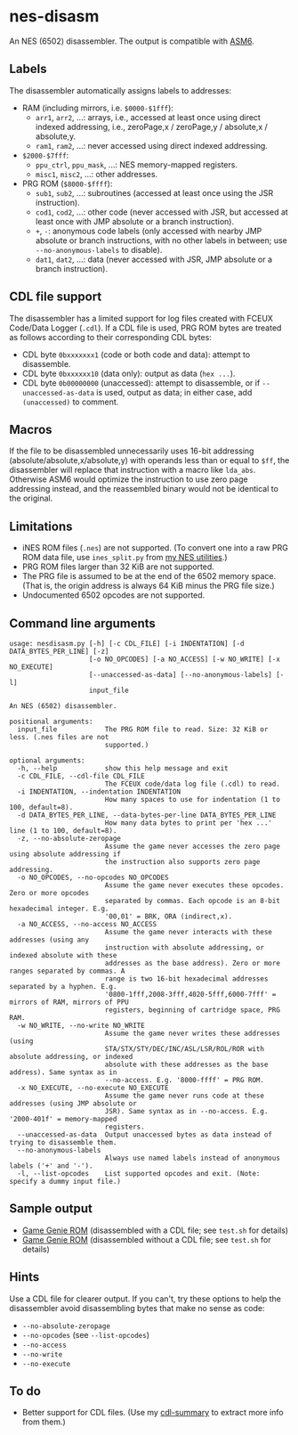 # nes-disasm
An NES (6502) disassembler. The output is compatible with [ASM6](https://github.com/qalle2/asm6).

## Labels
The disassembler automatically assigns labels to addresses:
* RAM (including mirrors, i.e. `$0000-$1fff`):
  * `arr1`, `arr2`, ...: arrays, i.e., accessed at least once using direct indexed addressing, i.e., zeroPage,x / zeroPage,y / absolute,x / absolute,y.
  * `ram1`, `ram2`, ...: never accessed using direct indexed addressing.
* `$2000-$7fff`:
  * `ppu_ctrl`, `ppu_mask`, ...: NES memory-mapped registers.
  * `misc1`, `misc2`, ...: other addresses.
* PRG ROM (`$8000-$ffff`):
  * `sub1`, `sub2`, ...: subroutines (accessed at least once using the JSR instruction).
  * `cod1`, `cod2`, ...: other code (never accessed with JSR, but accessed at least once with JMP absolute or a branch instruction).
  * `+`, `-`: anonymous code labels (only accessed with nearby JMP absolute or branch instructions, with no other labels in between; use `--no-anonymous-labels` to disable).
  * `dat1`, `dat2`, ...: data (never accessed with JSR, JMP absolute or a branch instruction).

## CDL file support
The disassembler has a limited support for log files created with FCEUX Code/Data Logger (`.cdl`). If a CDL file is used, PRG ROM bytes are treated as follows according to their corresponding CDL bytes:
  * CDL byte `0bxxxxxxx1` (code or both code and data): attempt to disassemble.
  * CDL byte `0bxxxxxx10` (data only): output as data (`hex ...`).
  * CDL byte `0b00000000` (unaccessed): attempt to disassemble, or if `--unaccessed-as-data` is used, output as data; in either case, add `(unaccessed)` to comment.

## Macros
If the file to be disassembled unnecessarily uses 16-bit addressing (absolute/absolute,x/absolute,y) with operands less than or equal to `$ff`,
the disassembler will replace that instruction with a macro like `lda_abs`.
Otherwise ASM6 would optimize the instruction to use zero page addressing instead, and the reassembled binary would not be identical to the original.

## Limitations
* iNES ROM files (`.nes`) are not supported. (To convert one into a raw PRG ROM data file, use `ines_split.py` from [my NES utilities](https://github.com/qalle2/nes-util).)
* PRG ROM files larger than 32 KiB are not supported.
* The PRG file is assumed to be at the end of the 6502 memory space. (That is, the origin address is always 64 KiB minus the PRG file size.)
* Undocumented 6502 opcodes are not supported.

## Command line arguments
```
usage: nesdisasm.py [-h] [-c CDL_FILE] [-i INDENTATION] [-d DATA_BYTES_PER_LINE] [-z]
                    [-o NO_OPCODES] [-a NO_ACCESS] [-w NO_WRITE] [-x NO_EXECUTE]
                    [--unaccessed-as-data] [--no-anonymous-labels] [-l]
                    input_file

An NES (6502) disassembler.

positional arguments:
  input_file            The PRG ROM file to read. Size: 32 KiB or less. (.nes files are not
                        supported.)

optional arguments:
  -h, --help            show this help message and exit
  -c CDL_FILE, --cdl-file CDL_FILE
                        The FCEUX code/data log file (.cdl) to read.
  -i INDENTATION, --indentation INDENTATION
                        How many spaces to use for indentation (1 to 100, default=8).
  -d DATA_BYTES_PER_LINE, --data-bytes-per-line DATA_BYTES_PER_LINE
                        How many data bytes to print per 'hex ...' line (1 to 100, default=8).
  -z, --no-absolute-zeropage
                        Assume the game never accesses the zero page using absolute addressing if
                        the instruction also supports zero page addressing.
  -o NO_OPCODES, --no-opcodes NO_OPCODES
                        Assume the game never executes these opcodes. Zero or more opcodes
                        separated by commas. Each opcode is an 8-bit hexadecimal integer. E.g.
                        '00,01' = BRK, ORA (indirect,x).
  -a NO_ACCESS, --no-access NO_ACCESS
                        Assume the game never interacts with these addresses (using any
                        instruction with absolute addressing, or indexed absolute with these
                        addresses as the base address). Zero or more ranges separated by commas. A
                        range is two 16-bit hexadecimal addresses separated by a hyphen. E.g.
                        '0800-1fff,2008-3fff,4020-5fff,6000-7fff' = mirrors of RAM, mirrors of PPU
                        registers, beginning of cartridge space, PRG RAM.
  -w NO_WRITE, --no-write NO_WRITE
                        Assume the game never writes these addresses (using
                        STA/STX/STY/DEC/INC/ASL/LSR/ROL/ROR with absolute addressing, or indexed
                        absolute with these addresses as the base address). Same syntax as in
                        --no-access. E.g. '8000-ffff' = PRG ROM.
  -x NO_EXECUTE, --no-execute NO_EXECUTE
                        Assume the game never runs code at these addresses (using JMP absolute or
                        JSR). Same syntax as in --no-access. E.g. '2000-401f' = memory-mapped
                        registers.
  --unaccessed-as-data  Output unaccessed bytes as data instead of trying to disassemble them.
  --no-anonymous-labels
                        Always use named labels instead of anonymous labels ('+' and '-').
  -l, --list-opcodes    List supported opcodes and exit. (Note: specify a dummy input file.)
```

## Sample output
* [Game Genie ROM](sample-output.txt) (disassembled with a CDL file; see `test.sh` for details)
* [Game Genie ROM](sample-output-nocdl.txt) (disassembled without a CDL file; see `test.sh` for details)

## Hints
Use a CDL file for clearer output.
If you can't, try these options to help the disassembler avoid disassembling bytes that make no sense as code:
* `--no-absolute-zeropage`
* `--no-opcodes` (see `--list-opcodes`)
* `--no-access`
* `--no-write`
* `--no-execute`

## To do
* Better support for CDL files. (Use my [cdl-summary](https://github.com/qalle2/cdl-summary) to extract more info from them.)
